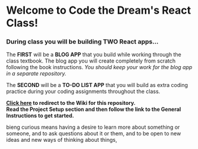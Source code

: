 # Welcome to Code the Dream's React Class!  

### During class you will be building **TWO** React apps...

The **FIRST** will be a **BLOG APP** that you build while working through the class textbook.
The blog app you will create completely from scratch following the book instructions.  _You should keep your work for the blog app in a separate repository._  

The **SECOND** will be a **TO-DO LIST APP** that you will build as extra coding practice during your coding assignments throughout the class.  

**[Click here](https://github.com/Code-the-Dream-School/react/wiki) to redirect to the Wiki for this repository.  
Read the Project Setup section and then follow the link to the General Instructions to get started.**


bieng curious means having a desire to learn more about something or someone, and to ask questions about it or them, and to be open to new ideas and new ways of thinking about things,
